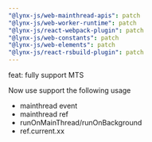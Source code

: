 ```yaml
---
"@lynx-js/web-mainthread-apis": patch
"@lynx-js/web-worker-runtime": patch
"@lynx-js/react-webpack-plugin": patch
"@lynx-js/web-constants": patch
"@lynx-js/web-elements": patch
"@lynx-js/react-rsbuild-plugin": patch
---
```


feat: fully support MTS

Now use support the following usage

- mainthread event
- mainthread ref
- runOnMainThread/runOnBackground
- ref.current.xx
